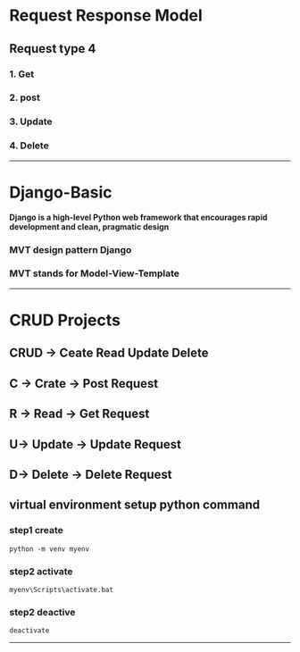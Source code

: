 # Request Response Model

## **Request type 4**

### 1. Get

### 2. post

### 3. Update

### 4. Delete

---

# Django-Basic

**Django is a high-level Python web framework that encourages rapid development and clean, pragmatic design**

### **MVT design pattern Django**

### MVT stands for Model-View-Template

---

# CRUD Projects

## CRUD -> **Ceate Read Update Delete**

## C -> Crate -> Post Request

## R -> Read -> Get Request

## U-> Update -> Update Request

## D-> Delete -> Delete Request

## virtual environment setup python command

### step1 create

`python -m venv myenv
`

### step2 activate

`myenv\Scripts\activate.bat
`

### step2 deactive

`deactivate
`

---
